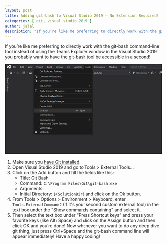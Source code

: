 ```yaml
---
layout: post
title: Adding git-bash to Visual Studio 2019 — No Extension Required!
categories: [ git, visual studio 2019 ]
author: jalal
description: "If you’re like me preferring to directly work with the git-bash command-line tool instead of using the Teams Explorer window in the Visual Studio 2019 you probably want to have the git-bash tool be accessible in a second!"
---
```


If you’re like me preferring to directly work with the git-bash command-line tool instead of using the Teams Explorer window in the Visual Studio 2019 you probably want to have the git-bash tool be accessible in a second!

![Visual Studio 2019 with Git Bash option](../images/visual-studio2019-with-gitbash-option.png)

1. Make sure you [have Git installed](https://git-scm.com/download/win).
2. Open Visual Studio 2019 and go to Tools > External Tools…
3. Click on the Add button and fill the fields like this:
    * Title: Git Bash
    * Command: `C:\Program Files\Git\git-bash.exe`
    * Arguments:
    * Initial Directory: `$(SolutionDir)` and click on the Ok button.
4. From Tools > Options > Environment > Keyboard, enter `Tools.ExternalCommand2` (If it's your second custom external tool) in the text box under the "Show commands containing" and select it.
5. Then select the text box under “Press Shortcut keys” and press your favorite keys (like Alt+Space) and click on the Assign button and then click OK and you’re done!
Now whenever you want to do any deep dive git thing, just press Ctrl+Space and the git-bash command line will appear immediately!
Have a happy coding!
